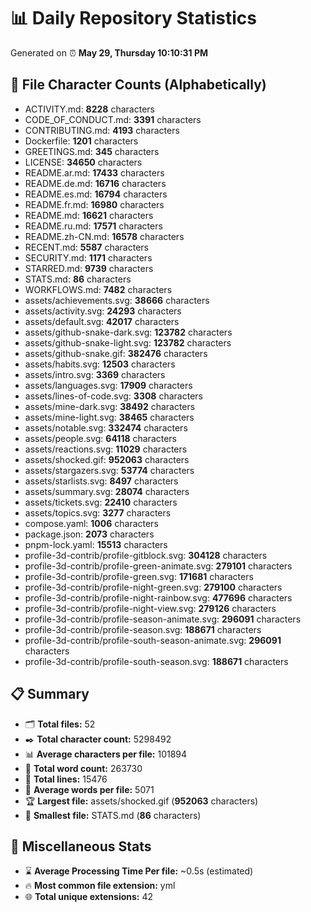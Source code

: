 # 📊 Daily Repository Statistics
Generated on ⏰ **May 29, Thursday 10:10:31 PM**

## 📂 File Character Counts (Alphabetically)
- ACTIVITY.md: **8228** characters
- CODE_OF_CONDUCT.md: **3391** characters
- CONTRIBUTING.md: **4193** characters
- Dockerfile: **1201** characters
- GREETINGS.md: **345** characters
- LICENSE: **34650** characters
- README.ar.md: **17433** characters
- README.de.md: **16716** characters
- README.es.md: **16794** characters
- README.fr.md: **16980** characters
- README.md: **16621** characters
- README.ru.md: **17571** characters
- README.zh-CN.md: **16578** characters
- RECENT.md: **5587** characters
- SECURITY.md: **1171** characters
- STARRED.md: **9739** characters
- STATS.md: **86** characters
- WORKFLOWS.md: **7482** characters
- assets/achievements.svg: **38666** characters
- assets/activity.svg: **24293** characters
- assets/default.svg: **42017** characters
- assets/github-snake-dark.svg: **123782** characters
- assets/github-snake-light.svg: **123782** characters
- assets/github-snake.gif: **382476** characters
- assets/habits.svg: **12503** characters
- assets/intro.svg: **3369** characters
- assets/languages.svg: **17909** characters
- assets/lines-of-code.svg: **3308** characters
- assets/mine-dark.svg: **38492** characters
- assets/mine-light.svg: **38465** characters
- assets/notable.svg: **332474** characters
- assets/people.svg: **64118** characters
- assets/reactions.svg: **11029** characters
- assets/shocked.gif: **952063** characters
- assets/stargazers.svg: **53774** characters
- assets/starlists.svg: **8497** characters
- assets/summary.svg: **28074** characters
- assets/tickets.svg: **22410** characters
- assets/topics.svg: **3277** characters
- compose.yaml: **1006** characters
- package.json: **2073** characters
- pnpm-lock.yaml: **15513** characters
- profile-3d-contrib/profile-gitblock.svg: **304128** characters
- profile-3d-contrib/profile-green-animate.svg: **279101** characters
- profile-3d-contrib/profile-green.svg: **171681** characters
- profile-3d-contrib/profile-night-green.svg: **279100** characters
- profile-3d-contrib/profile-night-rainbow.svg: **477696** characters
- profile-3d-contrib/profile-night-view.svg: **279126** characters
- profile-3d-contrib/profile-season-animate.svg: **296091** characters
- profile-3d-contrib/profile-season.svg: **188671** characters
- profile-3d-contrib/profile-south-season-animate.svg: **296091** characters
- profile-3d-contrib/profile-south-season.svg: **188671** characters

## 📋 Summary
- 🗂️ **Total files:** 52
- ✒️ **Total character count:** 5298492
- 📊 **Average characters per file:** 101894
- 📝 **Total word count:** 263730
- 🧾 **Total lines:** 15476
- 📐 **Average words per file:** 5071
- 🏆 **Largest file:** assets/shocked.gif (**952063** characters)
- 🥉 **Smallest file:** STATS.md (**86** characters)

## 🌟 Miscellaneous Stats
- ⌛ **Average Processing Time Per file:** ~0.5s (estimated)
- 🔥 **Most common file extension:** yml
- 🌐 **Total unique extensions:** 42
